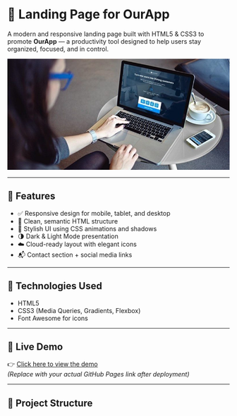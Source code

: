 # 🌟 Landing Page for OurApp

A modern and responsive landing page built with HTML5 & CSS3 to promote **OurApp** — a productivity tool designed to help users stay organized, focused, and in control.

![screenshot](img/land.jpg)

---

## 🚀 Features

- ✅ Responsive design for mobile, tablet, and desktop
- 🎯 Clean, semantic HTML structure
- 🎨 Stylish UI using CSS animations and shadows
- 🌗 Dark & Light Mode presentation
- ☁️ Cloud-ready layout with elegant icons
- 📬 Contact section + social media links

---

## 🔧 Technologies Used

- HTML5
- CSS3 (Media Queries, Gradients, Flexbox)
- Font Awesome for icons

---

## 🔗 Live Demo

👉 [Click here to view the demo](https://yourusername.github.io/landing-page/)  
_(Replace with your actual GitHub Pages link after deployment)_

---

## 📂 Project Structure

